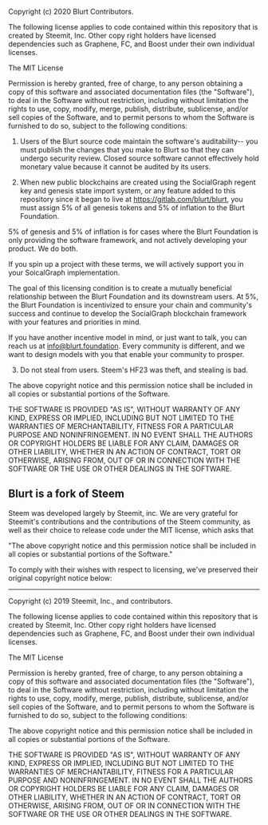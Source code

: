 Copyright (c) 2020 Blurt Contributors.

The following license applies to code contained within this repository that
is created by Steemit, Inc. Other copy right holders have licensed dependencies such
as Graphene, FC, and Boost under their own individual licenses.

The MIT License

Permission is hereby granted, free of charge, to any person obtaining a copy
of this software and associated documentation files (the "Software"), to deal
in the Software without restriction, including without limitation the rights
to use, copy, modify, merge, publish, distribute, sublicense, and/or sell
copies of the Software, and to permit persons to whom the Software is
furnished to do so, subject to the following conditions:

1) Users of the Blurt source code maintain the software's auditability-- you must
publish the changes that you make to Blurt so that they can undergo security
review.  Closed source software cannot effectively hold monetary value
because it cannot be audited by its users.

2) When new public blockchains are created using the SocialGraph regent key and
genesis state import system, or any feature added to this repository since
it began to live at https://gitlab.com/blurt/blurt, you must assign 5%
of all genesis tokens and 5% of inflation to the Blurt Foundation.

5% of genesis and 5% of inflation is for cases where the Blurt Foundation is
only providing the software framework, and not actively developing your
product.  We do both.  

If you spin up a project with these terms, we will actively support you
in your SoicalGraph implementation.  

The goal of this licensing condition is to create a mutually beneficial relationship
between the Blurt Foundation and its downstream users.  At 5%, the Blurt
Foundation is incentivized to ensure your chain and community's success
and continue to develop the SocialGraph blockchain framework with your features
and priorities in mind.  

If you have another incentive model in mind, or just want to talk, you can
reach us at info@blurt.foundation.  Every community is different, and we
want to design models with you that enable your community to prosper.  

3) Do not steal from users.  Steem's HF23 was theft, and stealing is bad.

The above copyright notice and this permission notice shall be included in
all copies or substantial portions of the Software.

THE SOFTWARE IS PROVIDED "AS IS", WITHOUT WARRANTY OF ANY KIND, EXPRESS OR
IMPLIED, INCLUDING BUT NOT LIMITED TO THE WARRANTIES OF MERCHANTABILITY,
FITNESS FOR A PARTICULAR PURPOSE AND NONINFRINGEMENT. IN NO EVENT SHALL THE
AUTHORS OR COPYRIGHT HOLDERS BE LIABLE FOR ANY CLAIM, DAMAGES OR OTHER
LIABILITY, WHETHER IN AN ACTION OF CONTRACT, TORT OR OTHERWISE, ARISING FROM,
OUT OF OR IN CONNECTION WITH THE SOFTWARE OR THE USE OR OTHER DEALINGS IN
THE SOFTWARE.


## Blurt is a fork of Steem
Steem was developed largely by Steemit, inc.  We are very grateful for Steemit's
contributions and the contributions of the Steem community, as well as their
choice to release code under the MIT license, which asks that

"The above copyright notice and this permission notice shall be included in
all copies or substantial portions of the Software."

To comply with their wishes with respect to licensing, we've preserved their
original copyright notice below:

----


Copyright (c) 2019 Steemit, Inc., and contributors.

The following license applies to code contained within this repository that
is created by Steemit, Inc. Other copy right holders have licensed dependencies such
as Graphene, FC, and Boost under their own individual licenses.

The MIT License

Permission is hereby granted, free of charge, to any person obtaining a copy
of this software and associated documentation files (the "Software"), to deal
in the Software without restriction, including without limitation the rights
to use, copy, modify, merge, publish, distribute, sublicense, and/or sell
copies of the Software, and to permit persons to whom the Software is
furnished to do so, subject to the following conditions:

The above copyright notice and this permission notice shall be included in
all copies or substantial portions of the Software.

THE SOFTWARE IS PROVIDED "AS IS", WITHOUT WARRANTY OF ANY KIND, EXPRESS OR
IMPLIED, INCLUDING BUT NOT LIMITED TO THE WARRANTIES OF MERCHANTABILITY,
FITNESS FOR A PARTICULAR PURPOSE AND NONINFRINGEMENT. IN NO EVENT SHALL THE
AUTHORS OR COPYRIGHT HOLDERS BE LIABLE FOR ANY CLAIM, DAMAGES OR OTHER
LIABILITY, WHETHER IN AN ACTION OF CONTRACT, TORT OR OTHERWISE, ARISING FROM,
OUT OF OR IN CONNECTION WITH THE SOFTWARE OR THE USE OR OTHER DEALINGS IN
THE SOFTWARE.
